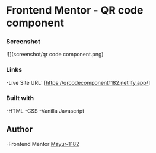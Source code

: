 # Frontend Mentor - QR code component

### Screenshot
![](screenshot/qr code component.png)

### Links
-Live Site URL:
[https://qrcodecomponent1182.netlify.app/]

### Built with
-HTML
-CSS
-Vanilla Javascript

## Author
-Frontend Mentor
[Mayur-1182](https://www.frontendmentor.io/profile/Mayur-1182)

